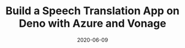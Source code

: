 ---
layout: defaults
modal-id: 4
date: 2020-06-09
img: https://dev-to-uploads.s3.amazonaws.com/i/j9zyesffszx72345y7g5.png
alt: Cover Image
title: Build a Speech Translation App on Deno with Azure and Vonage
link: https://dev.to/vonagedev/build-a-speech-translation-app-on-deno-with-azure-and-vonage-ooh

---